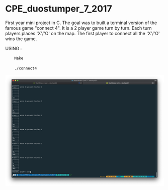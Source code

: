 # CPE_duostumper_7_2017
First year mini project in C. The goal was to built a terminal version of the famous game "connect 4".
It is a 2 player game turn by turn.
Each turn players places 'X'/'O' on the map.
The first player to connect all the 'X'/'O' wins the game.

USING :
        
        Make
        
        ./connect4

![Image description](cover.png)
